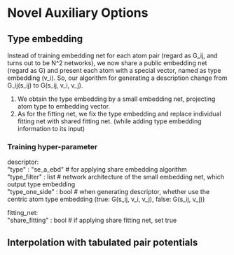 # Novel Auxiliary Options
## Type embedding
Instead of training embedding net for each atom pair (regard as G_ij, and turns out to be N^2 networks), we now share a public embedding net (regard as G) and present each atom with a special vector, named as type embedding (v_i). So, our algorithm for generating a description change from G_ij(s_ij) to G(s_ij, v_i, v_j).
1. We obtain the type embedding by a small embedding net, projecting atom type to embedding vector.
2. As for the fitting net, we fix the type embedding and replace individual fitting net with shared fitting net. (while adding type embedding information to its input)

### Training hyper-parameter
descriptor:  
"type" : "se_a_ebd"  # for applying share embedding algorithm  
"type_filter" : list # network architecture of the small embedding net, which output type embedding  
"type_one_side" : bool  # when generating descriptor, whether use the centric atom type embedding (true: G(s_ij, v_i, v_j), false: G(s_ij, v_j))  
  
fitting_net:  
"share_fitting" : bool # if applying share fitting net, set true  

## Interpolation with tabulated pair potentials
